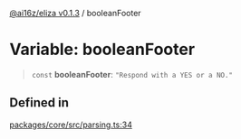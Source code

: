 [@ai16z/eliza v0.1.3](../index.md) / booleanFooter

# Variable: booleanFooter

> `const` **booleanFooter**: `"Respond with a YES or a NO."`

## Defined in

[packages/core/src/parsing.ts:34](https://github.com/ai16z/eliza/blob/main/packages/core/src/parsing.ts#L34)
